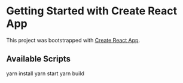 # Getting Started with Create React App

This project was bootstrapped with [Create React App](https://github.com/facebook/create-react-app).

## Available Scripts

yarn install
yarn start
yarn build
